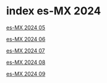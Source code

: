 # index es-MX 2024

<a href="./05">es-MX 2024 05</a>

<a href="./06">es-MX 2024 06</a>

<a href="./07">es-MX 2024 07</a>

<a href="./08">es-MX 2024 08</a>

<a href="./09">es-MX 2024 09</a>
